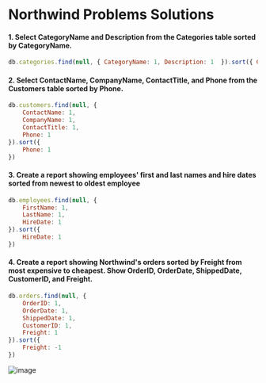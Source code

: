 # Northwind Problems Solutions

#### 1. Select CategoryName and Description from the Categories table sorted by CategoryName.

```js
db.categories.find(null, { CategoryName: 1, Description: 1  }).sort({ CategoryName: 1 })
```

#### 2. Select ContactName, CompanyName, ContactTitle, and Phone from the Customers table sorted by Phone.

```js
db.customers.find(null, {
    ContactName: 1,
    CompanyName: 1,
    ContactTitle: 1,
    Phone: 1
}).sort({
    Phone: 1
})
```

#### 3. Create a report showing employees' first and last names and hire dates sorted from newest to oldest employee

```js
db.employees.find(null, {
    FirstName: 1,
    LastName: 1,
    HireDate: 1
}).sort({
    HireDate: 1
})
```

#### 4. Create a report showing Northwind's orders sorted by Freight from most expensive to cheapest. Show OrderID, OrderDate, ShippedDate, CustomerID, and Freight.

```js
db.orders.find(null, {
    OrderID: 1,
    OrderDate: 1,
    ShippedDate: 1,
    CustomerID: 1,
    Freight: 1
}).sort({
    Freight: -1
})
```
![image](https://user-images.githubusercontent.com/7611746/179337560-2bfe467e-c3d2-4d1a-9b3a-4bb9110f3ff4.png)
